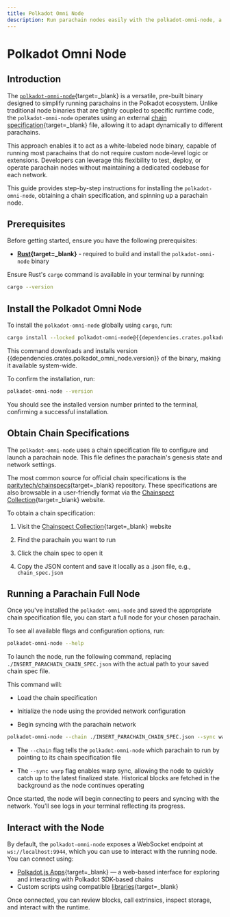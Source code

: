 ```yaml
---
title: Polkadot Omni Node
description: Run parachain nodes easily with the polkadot-omni-node, a white-labeled binary that can run parachain nodes using a single pre-built solution.
---
```


# Polkadot Omni Node

## Introduction

The [`polkadot-omni-node`](https://crates.io/crates/polkadot-omni-node/{{dependencies.crates.polkadot_omni_node.version}}){target=\_blank} is a versatile, pre-built binary designed to simplify running parachains in the Polkadot ecosystem. Unlike traditional node binaries that are tightly coupled to specific runtime code, the `polkadot-omni-node` operates using an external [chain specification](/polkadot-protocol/glossary#chain-specification){target=\_blank} file, allowing it to adapt dynamically to different parachains.

This approach enables it to act as a white-labeled node binary, capable of running most parachains that do not require custom node-level logic or extensions. Developers can leverage this flexibility to test, deploy, or operate parachain nodes without maintaining a dedicated codebase for each network.

This guide provides step-by-step instructions for installing the `polkadot-omni-node`, obtaining a chain specification, and spinning up a parachain node.

## Prerequisites

Before getting started, ensure you have the following prerequisites:

- **[Rust](https://www.rust-lang.org/tools/install){target=\_blank}** - required to build and install the `polkadot-omni-node` binary

Ensure Rust's `cargo` command is available in your terminal by running:

```bash
cargo --version
```

## Install the Polkadot Omni Node

To install the `polkadot-omni-node` globally using `cargo`, run:

```bash
cargo install --locked polkadot-omni-node@{{dependencies.crates.polkadot_omni_node.version}}
```

This command downloads and installs version {{dependencies.crates.polkadot_omni_node.version}} of the binary, making it available system-wide.

To confirm the installation, run:

```bash
polkadot-omni-node --version
```

You should see the installed version number printed to the terminal, confirming a successful installation.

## Obtain Chain Specifications

The `polkadot-omni-node` uses a chain specification file to configure and launch a parachain node. This file defines the parachain's genesis state and network settings.

The most common source for official chain specifications is the [paritytech/chainspecs](https://github.com/paritytech/chainspecs){target=\_blank} repository. These specifications are also browsable in a user-friendly format via the [Chainspect Collection](https://paritytech.github.io/chainspecs/){target=\_blank} website.

To obtain a chain specification:

1. Visit the [Chainspect Collection](https://paritytech.github.io/chainspecs/){target=\_blank} website

2. Find the parachain you want to run

3. Click the chain spec to open it

4. Copy the JSON content and save it locally as a .json file, e.g., `chain_spec.json`

## Running a Parachain Full Node

Once you've installed the `polkadot-omni-node` and saved the appropriate chain specification file, you can start a full node for your chosen parachain.

To see all available flags and configuration options, run:

```bash
polkadot-omni-node --help
```

To launch the node, run the following command, replacing `./INSERT_PARACHAIN_CHAIN_SPEC.json` with the actual path to your saved chain spec file.

This command will:

- Load the chain specification

- Initialize the node using the provided network configuration

- Begin syncing with the parachain network

```bash
polkadot-omni-node --chain ./INSERT_PARACHAIN_CHAIN_SPEC.json --sync warp
```

- The `--chain` flag tells the `polkadot-omni-node` which parachain to run by pointing to its chain specification file

- The `--sync warp` flag enables warp sync, allowing the node to quickly catch up to the latest finalized state. Historical blocks are fetched in the background as the node continues operating

Once started, the node will begin connecting to peers and syncing with the network. You’ll see logs in your terminal reflecting its progress.

## Interact with the Node

By default, the `polkadot-omni-node` exposes a WebSocket endpoint at `ws://localhost:9944`,  which you can use to interact with the running node. You can connect using:

- [Polkadot.js Apps](https://polkadot.js.org/apps/#/explorer){target=\_blank} — a web-based interface for exploring and interacting with Polkadot SDK-based chains
- Custom scripts using compatible [libraries](/develop/toolkit/api-libraries/){target=\_blank}

Once connected, you can review blocks, call extrinsics, inspect storage, and interact with the runtime.